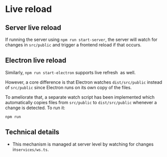 # Live reload
## Server live reload

If running the server using `npm run start-server`, the server will watch for changes in `src/public` and trigger a frontend reload if that occurs.

## Electron live reload

Similarly, `npm run start-electron` supports live refresh  as well.

However, a core difference is that Electron watches `dist/src/public` instead of `src/public` since Electron runs on its own copy of the files.

To ameliorate that, a separate watch script has been implemented which automatically copies files from `src/public` to `dist/src/public` whenever a change is detected. To run it:

```
npm run 
```

## Technical details

*   This mechanism is managed at server level by watching for changes in`services/ws.ts`.